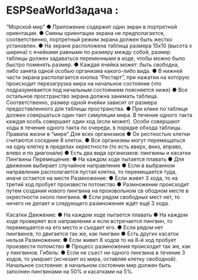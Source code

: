 # ESPSeaWorldЗадача : 
“Морской мир”
● Приложение содержит один экран в портретной ориентации.
● Смены ориентации экрана не предполагается, соответственно, портретный режим
экрана должен быть жестко установлен.
● На экране расположена таблица размера 15x10 (высота х ширина) с ячейками
равными по размеру между собой, размер таблицы должен задаваться
переменными в коде, чтобы можно было быстро поменять размер.
● Каждая ячейка может: быть свободна, либо занята одной особью организма
какого-либо вида.
● В нижней части экрана располагается кнопка “Рестарт”, при нажатии на которую
происходит перезагрузка мира на начальное состояние (что подразумевается под
начальным состоянием поясняется ниже)
● Все остальное пространство экрана должна занимать таблица. Соответственно,
размер одной ячейки зависит от размера предоставленного для таблицы
пространства.
● При клике по таблице должен совершаться один такт симуляции мира. В течение
одного такта каждая особь совершает один ход (если может). Особи совершают ходы в течение одного такта по очереди, в порядке обхода таблицы.
Правила жизни в “мире”
Для всех организмов
● Ок рестностью клетки считаются соседние 8 клеток.
● Все организмы могут перемещаться на одну клетку в пределах окрестности (то
есть вверх, вниз, вправо, влево и по диагонали)
● Есть два вида организмов: пингвины и касатки
Пингвины
Перемещение:
● На каждом ходе пытается плавать
● Для движения выбирает случайное направление
● Если в выбранном направлении располагается пустая клетка, то перемещается
туда, иначе остается на месте Размножение:
● Если живет 3 хода, то на третий ход пробует произвести потомство
● Размножение происходит путем создания нового пингвина на произвольном
св ободном месте в  окрестности около пингвина.
● Если рядом свободных мест нет, то ничего не делает и следующего
размножения ждёт ещё 3 хода.
 
Касатки
Движение:
● На каждом ходе пытается плавать
● На каждом ходе проверяет все направления и если встречается пингвин, то
перемещается на его место и съедает его.
● Если рядом нет пингвинов, то двигается так же, как пингвин
● Есть других касаток нельзя
Размножение:
● Если живет 8 ходов то на 8-й ход пробует произвести потомство
● Процесс размножения происходит так же, как у пингвинов.
Гибель:
● Если не съест ни одного пингвина в течение 3 ходов, то умирает (исчезает из
мира, оставляя клетку свободной).
Начальное состояние: в начальном состоянии мир должен быть заполнен пингвинами на 50% и касатками на 5%.
